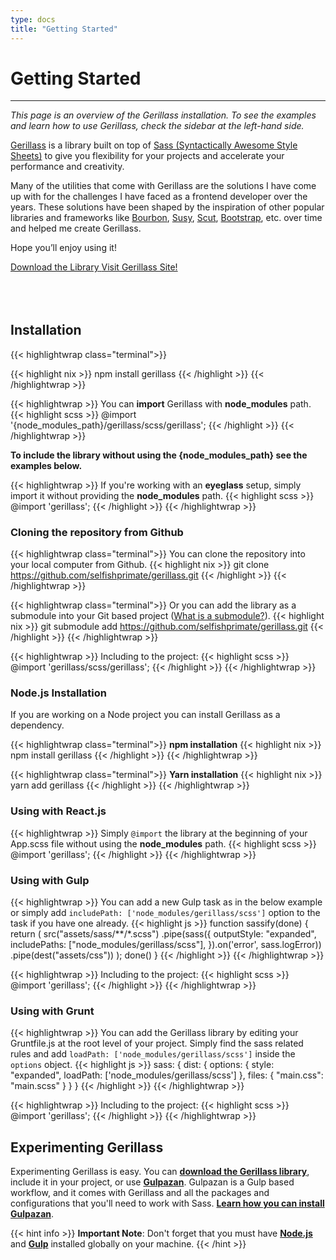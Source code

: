 ```yaml
---
type: docs
title: "Getting Started"
---
```


# Getting Started

***
_This page is an overview of the Gerillass installation. To see the examples and learn how to use Gerillass, check the sidebar at the left-hand side._

[Gerillass](https://gerillass.com) is a library built on top of [Sass (Syntactically Awesome Style Sheets)](https://sass-lang.com/) to give you flexibility for your projects and accelerate your performance and creativity.

Many of the utilities that come with Gerillass are the solutions I have come up with for the challenges I have faced as a frontend developer over the years. These solutions have been shaped by the inspiration of other popular libraries and frameworks like [Bourbon](https://www.bourbon.io/), [Susy](https://www.oddbird.net/), [Scut](https://davidtheclark.github.io/scut/), [Bootstrap](https://getbootstrap.com/), etc. over time and helped me create Gerillass.

Hope you’ll enjoy using it!

<div class="download-buttons btn-wrapper" style="margin-bottom: 80px;">
    <a class="btn small" href="https://github.com/selfishprimate/gerillass" target="_blank" rel="noopener noreferrer">
        <ion-icon name="download-outline"></ion-icon>
        <span class="btn-text">Download the Library</span>
    </a>
    <a class="btn small" href="https://gerillass.com/" target="_blank" rel="noopener noreferrer">
        <ion-icon name="link-outline"></ion-icon>
        <span class="btn-text">Visit Gerillass Site!</span>
    </a>
</div>

## Installation

{{< highlightwrap class="terminal">}}

{{< highlight nix >}}
npm install gerillass
{{< /highlight >}}
{{< /highlightwrap >}}

{{< highlightwrap >}}
You can **import** Gerillass with **node_modules** path.
{{< highlight scss >}}
@import '{node_modules_path}/gerillass/scss/gerillass';
{{< /highlight >}}
{{< /highlightwrap >}}

**To include the library without using the {node_modules_path} see the examples below.**

{{< highlightwrap >}}
If you're working with an **eyeglass** setup, simply import it without providing the **node_modules** path.
{{< highlight scss >}}
@import 'gerillass';
{{< /highlight >}}
{{< /highlightwrap >}}
    
### Cloning the repository from Github

{{< highlightwrap class="terminal">}}
You can clone the repository into your local computer from Github.
{{< highlight nix >}}
git clone https://github.com/selfishprimate/gerillass.git
{{< /highlight >}}
{{< /highlightwrap >}}

{{< highlightwrap class="terminal">}}
Or you can add the library as a submodule into your Git based project ([What is a submodule?](https://git-scm.com/book/en/v2/Git-Tools-Submodules)).
{{< highlight nix >}}
git submodule add https://github.com/selfishprimate/gerillass.git
{{< /highlight >}}
{{< /highlightwrap >}}

{{< highlightwrap >}}
Including to the project:
{{< highlight scss >}}
@import 'gerillass/scss/gerillass';
{{< /highlight >}}
{{< /highlightwrap >}}

### Node.js Installation

If you are working on a Node project you can install Gerillass as a dependency.

{{< highlightwrap class="terminal">}}
**npm installation**
{{< highlight nix >}}
npm install gerillass
{{< /highlight >}}
{{< /highlightwrap >}}

{{< highlightwrap class="terminal">}}
**Yarn installation**
{{< highlight nix >}}
yarn add gerillass
{{< /highlight >}}
{{< /highlightwrap >}}

### Using with React.js

{{< highlightwrap >}}
Simply `@import` the library at the beginning of your App.scss file without using the **node_modules** path.
{{< highlight scss >}}
@import 'gerillass';
{{< /highlight >}}
{{< /highlightwrap >}}

### Using with Gulp

{{< highlightwrap >}}
You can add a new Gulp task as in the below example or simply add `includePath: ['node_modules/gerillass/scss']` option to the task if you have one already.
{{< highlight js >}}
function sassify(done) {
  return (
    src("assets/sass/**/*.scss")
    .pipe(sass({
      outputStyle: "expanded",
      includePaths: ["node_modules/gerillass/scss"],
    }).on('error', sass.logError))
    .pipe(dest("assets/css"))
  );
  done()
}
{{< /highlight >}}
{{< /highlightwrap >}}

{{< highlightwrap >}}
Including to the project:
{{< highlight scss >}}
@import 'gerillass';
{{< /highlight >}}
{{< /highlightwrap >}}
    
### Using with Grunt

{{< highlightwrap >}}
You can add the Gerillass library by editing your Gruntfile.js at the root level of your project. Simply find the sass related rules and add `loadPath: ['node_modules/gerillass/scss']` inside the `options` object.
{{< highlight js >}}
sass: {
  dist: {
    options: {
      style: "expanded",
      loadPath: ['node_modules/gerillass/scss']
    },
    files: {
      "main.css": "main.scss"
    }
  }
}
{{< /highlight >}}
{{< /highlightwrap >}}

{{< highlightwrap >}}
Including to the project:
{{< highlight scss >}}
@import 'gerillass';
{{< /highlight >}}
{{< /highlightwrap >}}

## Experimenting Gerillass

Experimenting Gerillass is easy. You can [**download the Gerillass library**](https://github.com/selfishprimate/gerillass/archive/master.zip), include it in your project, or use [**Gulpazan**](https://github.com/selfishprimate/gulpazan). Gulpazan is a Gulp based workflow, and it comes with Gerillass and all the packages and configurations that you'll need to work with Sass. [**Learn how you can install Gulpazan**](https://github.com/selfishprimate/gulpazan).

{{< hint info >}}
**Important Note**: Don't forget that you must have [**Node.js**](https://nodejs.org/en/) and [**Gulp**](https://gulpjs.com/docs/en/getting-started/quick-start) installed globally on your machine.
{{< /hint >}}

